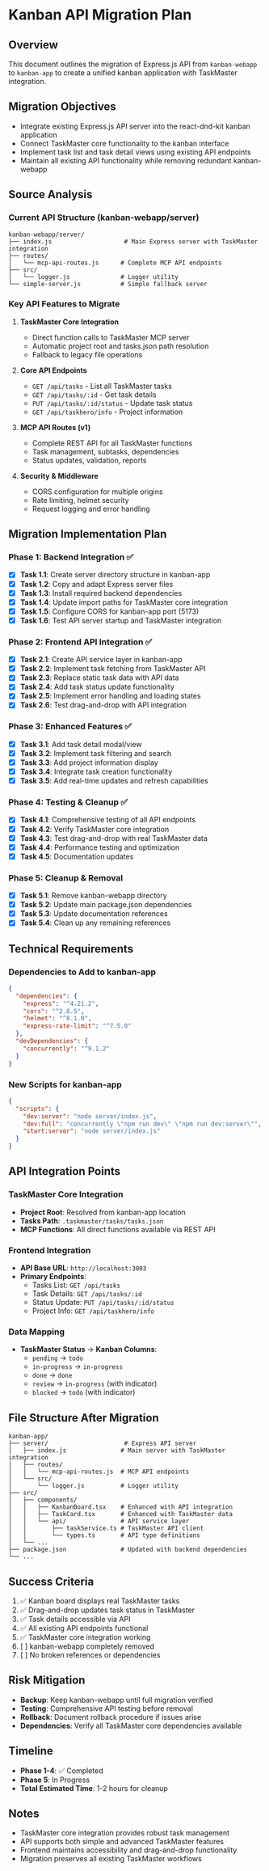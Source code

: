 # Kanban API Migration Plan

## Overview
This document outlines the migration of Express.js API from `kanban-webapp` to `kanban-app` to create a unified kanban application with TaskMaster integration.

## Migration Objectives
- Integrate existing Express.js API server into the react-dnd-kit kanban application
- Connect TaskMaster core functionality to the kanban interface
- Implement task list and task detail views using existing API endpoints
- Maintain all existing API functionality while removing redundant kanban-webapp

## Source Analysis

### Current API Structure (kanban-webapp/server)
```
kanban-webapp/server/
├── index.js                    # Main Express server with TaskMaster integration
├── routes/
│   └── mcp-api-routes.js      # Complete MCP API endpoints
├── src/
│   └── logger.js              # Logger utility
└── simple-server.js           # Simple fallback server
```

### Key API Features to Migrate
1. **TaskMaster Core Integration**
   - Direct function calls to TaskMaster MCP server
   - Automatic project root and tasks.json path resolution
   - Fallback to legacy file operations

2. **Core API Endpoints**
   - `GET /api/tasks` - List all TaskMaster tasks
   - `GET /api/tasks/:id` - Get task details
   - `PUT /api/tasks/:id/status` - Update task status
   - `GET /api/taskhero/info` - Project information

3. **MCP API Routes (v1)**
   - Complete REST API for all TaskMaster functions
   - Task management, subtasks, dependencies
   - Status updates, validation, reports

4. **Security & Middleware**
   - CORS configuration for multiple origins
   - Rate limiting, helmet security
   - Request logging and error handling

## Migration Implementation Plan

### Phase 1: Backend Integration ✅
- [x] **Task 1.1**: Create server directory structure in kanban-app
- [x] **Task 1.2**: Copy and adapt Express server files
- [x] **Task 1.3**: Install required backend dependencies
- [x] **Task 1.4**: Update import paths for TaskMaster core integration
- [x] **Task 1.5**: Configure CORS for kanban-app port (5173)
- [x] **Task 1.6**: Test API server startup and TaskMaster integration

### Phase 2: Frontend API Integration ✅
- [x] **Task 2.1**: Create API service layer in kanban-app
- [x] **Task 2.2**: Implement task fetching from TaskMaster API
- [x] **Task 2.3**: Replace static task data with API data
- [x] **Task 2.4**: Add task status update functionality
- [x] **Task 2.5**: Implement error handling and loading states
- [x] **Task 2.6**: Test drag-and-drop with API integration

### Phase 3: Enhanced Features ✅
- [x] **Task 3.1**: Add task detail modal/view
- [x] **Task 3.2**: Implement task filtering and search
- [x] **Task 3.3**: Add project information display
- [x] **Task 3.4**: Integrate task creation functionality
- [x] **Task 3.5**: Add real-time updates and refresh capabilities

### Phase 4: Testing & Cleanup ✅
- [x] **Task 4.1**: Comprehensive testing of all API endpoints
- [x] **Task 4.2**: Verify TaskMaster core integration
- [x] **Task 4.3**: Test drag-and-drop with real TaskMaster data
- [x] **Task 4.4**: Performance testing and optimization
- [x] **Task 4.5**: Documentation updates

### Phase 5: Cleanup & Removal
- [x] **Task 5.1**: Remove kanban-webapp directory
- [x] **Task 5.2**: Update main package.json dependencies
- [x] **Task 5.3**: Update documentation references
- [x] **Task 5.4**: Clean up any remaining references

## Technical Requirements

### Dependencies to Add to kanban-app
```json
{
  "dependencies": {
    "express": "^4.21.2",
    "cors": "^2.8.5",
    "helmet": "^8.1.0",
    "express-rate-limit": "^7.5.0"
  },
  "devDependencies": {
    "concurrently": "^9.1.2"
  }
}
```

### New Scripts for kanban-app
```json
{
  "scripts": {
    "dev:server": "node server/index.js",
    "dev:full": "concurrently \"npm run dev\" \"npm run dev:server\"",
    "start:server": "node server/index.js"
  }
}
```

## API Integration Points

### TaskMaster Core Integration
- **Project Root**: Resolved from kanban-app location
- **Tasks Path**: `.taskmaster/tasks/tasks.json`
- **MCP Functions**: All direct functions available via REST API

### Frontend Integration
- **API Base URL**: `http://localhost:3003`
- **Primary Endpoints**:
  - Tasks List: `GET /api/tasks`
  - Task Details: `GET /api/tasks/:id`
  - Status Update: `PUT /api/tasks/:id/status`
  - Project Info: `GET /api/taskhero/info`

### Data Mapping
- **TaskMaster Status** → **Kanban Columns**:
  - `pending` → `todo`
  - `in-progress` → `in-progress`
  - `done` → `done`
  - `review` → `in-progress` (with indicator)
  - `blocked` → `todo` (with indicator)

## File Structure After Migration

```
kanban-app/
├── server/                     # Express API server
│   ├── index.js               # Main server with TaskMaster integration
│   ├── routes/
│   │   └── mcp-api-routes.js  # MCP API endpoints
│   └── src/
│       └── logger.js          # Logger utility
├── src/
│   ├── components/
│   │   ├── KanbanBoard.tsx    # Enhanced with API integration
│   │   ├── TaskCard.tsx       # Enhanced with TaskMaster data
│   │   └── api/               # API service layer
│   │       ├── taskService.ts # TaskMaster API client
│   │       └── types.ts       # API type definitions
│   └── ...
├── package.json               # Updated with backend dependencies
└── ...
```

## Success Criteria
1. ✅ Kanban board displays real TaskMaster tasks
2. ✅ Drag-and-drop updates task status in TaskMaster
3. ✅ Task details accessible via API
4. ✅ All existing API endpoints functional
5. ✅ TaskMaster core integration working
6. [ ] kanban-webapp completely removed
7. [ ] No broken references or dependencies

## Risk Mitigation
- **Backup**: Keep kanban-webapp until full migration verified
- **Testing**: Comprehensive API testing before removal
- **Rollback**: Document rollback procedure if issues arise
- **Dependencies**: Verify all TaskMaster core dependencies available

## Timeline
- **Phase 1-4**: ✅ Completed
- **Phase 5**: In Progress
- **Total Estimated Time**: 1-2 hours for cleanup

## Notes
- TaskMaster core integration provides robust task management
- API supports both simple and advanced TaskMaster features
- Frontend maintains accessibility and drag-and-drop functionality
- Migration preserves all existing TaskMaster workflows
